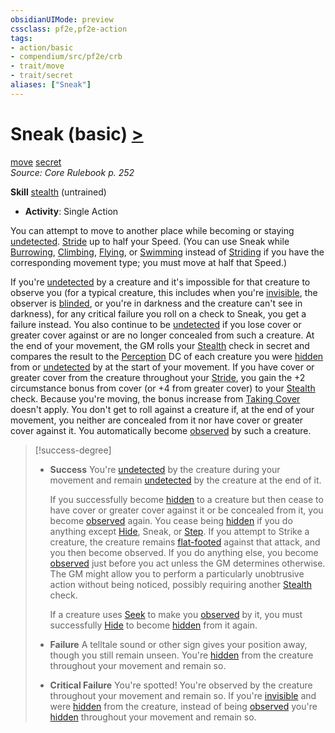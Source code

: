```yaml
---
obsidianUIMode: preview
cssclass: pf2e,pf2e-action
tags:
- action/basic
- compendium/src/pf2e/crb
- trait/move
- trait/secret
aliases: ["Sneak"]
---
```

# Sneak (basic) [>](rules/core-rulebook/chapter-9-playing-the-game.md#Actions "Single Action")
[move](rules/traits/move.md)  [secret](rules/traits/secret.md)  
*Source: Core Rulebook p. 252*  

**Skill** [stealth](compendium/skills.md#Stealth) (untrained)
- **Activity**: Single Action

You can attempt to move to another place while becoming or staying [undetected](rules/conditions.md#Undetected). [Stride](rules/actions/stride.md) up to half your Speed. (You can use Sneak while [Burrowing](rules/actions/burrow.md), [Climbing](rules/actions/climb.md), [Flying](rules/actions/fly.md), or [Swimming](rules/actions/swim.md) instead of [Striding](rules/actions/stride.md) if you have the corresponding movement type; you must move at half that Speed.)

If you're [undetected](rules/conditions.md#Undetected) by a creature and it's impossible for that creature to observe you (for a typical creature, this includes when you're [invisible](rules/conditions.md#Invisible), the observer is [blinded](rules/conditions.md#Blinded), or you're in darkness and the creature can't see in darkness), for any critical failure you roll on a check to Sneak, you get a failure instead. You also continue to be [undetected](rules/conditions.md#Undetected) if you lose cover or greater cover against or are no longer concealed from such a creature. At the end of your movement, the GM rolls your [Stealth](compendium/skills.md#Stealth) check in secret and compares the result to the [Perception](compendium/skills.md#Perception) DC of each creature you were [hidden](rules/conditions.md#Hidden) from or [undetected](rules/conditions.md#Undetected) by at the start of your movement. If you have cover or greater cover from the creature throughout your [Stride](rules/actions/stride.md), you gain the +2 circumstance bonus from cover (or +4 from greater cover) to your [Stealth](compendium/skills.md#Stealth) check. Because you're moving, the bonus increase from [Taking Cover](rules/actions/take-cover.md) doesn't apply. You don't get to roll against a creature if, at the end of your movement, you neither are concealed from it nor have cover or greater cover against it. You automatically become [observed](rules/conditions.md#Observed) by such a creature.

> [!success-degree] 
> - **Success** You're [undetected](rules/conditions.md#Undetected) by the creature during your movement and remain [undetected](rules/conditions.md#Undetected) by the creature at the end of it.
>
>    If you successfully become [hidden](rules/conditions.md#Hidden) to a creature but then cease to have cover or greater cover against it or be concealed from it, you become [observed](rules/conditions.md#Observed) again. You cease being [hidden](rules/conditions.md#Hidden) if you do anything except [Hide](rules/actions/hide.md), Sneak, or [Step](rules/actions/step.md). If you attempt to Strike a creature, the creature remains [flat-footed](rules/conditions.md#Flat-footed) against that attack, and you then become observed. If you do anything else, you become [observed](rules/conditions.md#Observed) just before you act unless the GM determines otherwise. The GM might allow you to perform a particularly unobtrusive action without being noticed, possibly requiring another [Stealth](compendium/skills.md#Stealth) check.
>
>    If a creature uses [Seek](rules/actions/seek.md) to make you [observed](rules/conditions.md#Observed) by it, you must successfully [Hide](rules/actions/hide.md) to become [hidden](rules/conditions.md#Hidden) from it again.
> - **Failure** A telltale sound or other sign gives your position away, though you still remain unseen. You're [hidden](rules/conditions.md#Hidden) from the creature throughout your movement and remain so.
> - **Critical Failure** You're spotted! You're observed by the creature throughout your movement and remain so. If you're [invisible](rules/conditions.md#Invisible) and were [hidden](rules/conditions.md#Hidden) from the creature, instead of being [observed](rules/conditions.md#Observed) you're [hidden](rules/conditions.md#Hidden) throughout your movement and remain so.